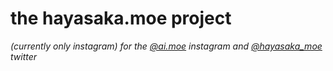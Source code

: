 # the hayasaka.moe project

*(currently only instagram) for the [@ai.moe](https://www.instagram.com/ai.moe/) instagram and [@hayasaka_moe](https://twitter.com/hayasaka_moe) twitter*